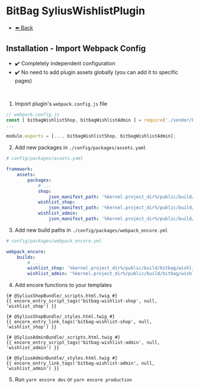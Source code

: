 # BitBag SyliusWishlistPlugin

- [⬅️ Back](./01-installation.md)

## Installation - Import Webpack Config

- ✔️ Completely independent configuration
- ✔️ No need to add plugin assets globally (you can add it to specific pages)

<br>

1. Import plugin's `webpack.config.js` file

```js
// webpack.config.js
const [ bitbagWishlistShop, bitbagWishlistAdmin ] = require('./vendor/bitbag/wishlist-plugin/webpack.config.js')
...

module.exports = [..., bitbagWishlistShop, bitbagWishlistAdmin];
```

2. Add new packages in `./config/packages/assets.yaml`

```yml
# config/packages/assets.yaml

framework:
    assets:
        packages:
            # ...
            shop:
                json_manifest_path: '%kernel.project_dir%/public/build/shop/manifest.json'
            wishlist_shop:
                json_manifest_path: '%kernel.project_dir%/public/build/bitbag/wishlist/shop/manifest.json'
            wishlist_admin:
                json_manifest_path: '%kernel.project_dir%/public/build/bitbag/wishlist/admin/manifest.json'
```

3. Add new build paths in `./config/packages/webpack_encore.yml`

```yml
# config/packages/webpack_encore.yml

webpack_encore:
    builds:
        # ...
        wishlist_shop: '%kernel.project_dir%/public/build/bitbag/wishlist/shop'
        wishlist_admin: '%kernel.project_dir%/public/build/bitbag/wishlist/admin'
```

4. Add encore functions to your templates

```twig
{# @SyliusShopBundle/_scripts.html.twig #}
{{ encore_entry_script_tags('bitbag-wishlist-shop', null, 'wishlist_shop') }}

{# @SyliusShopBundle/_styles.html.twig #}
{{ encore_entry_link_tags('bitbag-wishlist-shop', null, 'wishlist_shop') }}

{# @SyliusAdminBundle/_scripts.html.twig #}
{{ encore_entry_script_tags('bitbag-wishlist-admin', null, 'wishlist_admin') }}

{# @SyliusAdminBundle/_styles.html.twig #}
{{ encore_entry_link_tags('bitbag-wishlist-admin', null, 'wishlist_admin') }}
```

5. Run `yarn encore dev` or `yarn encore production`
